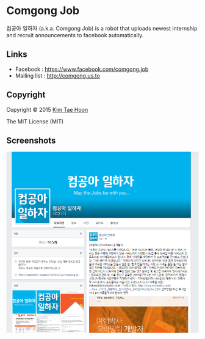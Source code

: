 Comgong Job
===========

컴공아 일하자 (a.k.a. Comgong Job) is a robot that uploads newest internship and recruit announcements to facebook automatically.


## Links ##

- Facebook : https://www.facebook.com/comgong.job
- Mailing list : http://comgong.us.to


## Copyright ##

Copyright :copyright: 2015 [Kim Tae Hoon](carpedm20.github.io)

The MIT License (MIT)


## Screenshots ##

![alt_tag](https://raw.githubusercontent.com/carpedm20/comgong-job/master/contents/comgong.PNG)

